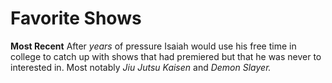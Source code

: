 # Favorite Shows

**Most Recent**
After *years* of pressure Isaiah would use his free time in college to catch up with shows that had premiered but that he was never to interested in. Most notably *Jiu Jutsu Kaisen* and *Demon Slayer.*
